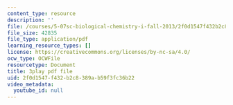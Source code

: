 ```yaml
---
content_type: resource
description: ''
file: /courses/5-07sc-biological-chemistry-i-fall-2013/2f0d1547f432b2c8389ab59f3fc36b22_gbOyppJ9OK4.pdf
file_size: 42835
file_type: application/pdf
learning_resource_types: []
license: https://creativecommons.org/licenses/by-nc-sa/4.0/
ocw_type: OCWFile
resourcetype: Document
title: 3play pdf file
uid: 2f0d1547-f432-b2c8-389a-b59f3fc36b22
video_metadata:
  youtube_id: null
---
```

